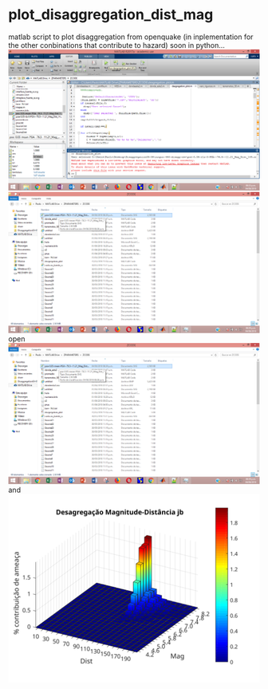 # plot_disaggregation_dist_mag
matlab script to plot disaggregation from openquake (in inplementation for the other conbinations that contribute to hazard)
soon in python...
![pnt1](https://github.com/carloder/plot_deaggregation_dist_mag/blob/master/screen/Captura%20de%20pantalla%20(347).png)
![pnt2](https://github.com/carloder/plot_deaggregation_dist_mag/blob/master/Captura%20de%20pantalla%20(348).png)
open
![pnt3](https://github.com/carloder/plot_deaggregation_dist_mag/blob/master/screen/Captura%20de%20pantalla%20(348).png)
and
![pnt4](https://github.com/carloder/plot_deaggregation_dist_mag/blob/master/poe-0.05-mean-PGA--76.5--11.21_Mag_Dist_7.svg)


